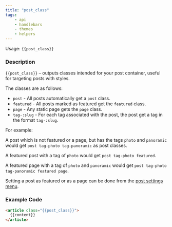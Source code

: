 ```yaml
---
title: "post_class"
tags:
    - api
    - handlebars
    - themes
    - helpers
---
```


Usage: `{{post_class}}`

### Description

`{{post_class}}` – outputs classes intended for your post container, useful for targeting posts with styles.

The classes are as follows:

* `post` - All posts automatically get a `post` class.
* `featured` - All posts marked as featured get the `featured` class.
* `page` - Any static page gets the `page` class.
* `tag-:slug` - For each tag associated with the post, the post get a tag in the format `tag-:slug`.

For example:

A post which is not featured or a page, but has the tags `photo` and `panoramic` would get `post tag-photo tag-panoramic` as post classes.

A featured post with a tag of `photo` would get `post tag-photo featured`.

A featured page with a tag of `photo` and `panoramic` would get `post tag-photo tag-panoramic featured page`. 

Setting a post as featured or as a page can be done from the [post settings menu](https://help.ghost.org/hc/en-us/articles/223237728-Post-Settings-Overview#set-post-as-featured).

### Example Code

```html
<article class="{{post_class}}">
  {{content}}
</article>
```

